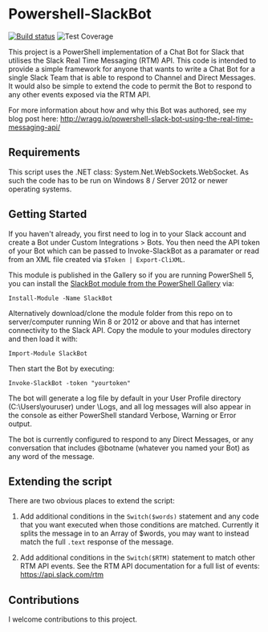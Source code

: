 # Powershell-SlackBot

[![Build status](https://ci.appveyor.com/api/projects/status/au921phlu01ojnyf?svg=true)](https://ci.appveyor.com/project/markwragg/powershell-slackbot) ![Test Coverage](https://img.shields.io/badge/coverage-26%25-red.svg?)

This project is a PowerShell implementation of a Chat Bot for Slack that utilises the Slack Real Time Messaging (RTM) API. This code is intended to provide a simple framework for anyone that wants to write a Chat Bot for a single Slack Team that is able to respond to Channel and Direct Messages. It would also be simple to extend the code to permit the Bot to respond to any other events exposed via the RTM API.

For more information about how and why this Bot was authored, see my blog post here: http://wragg.io/powershell-slack-bot-using-the-real-time-messaging-api/

## Requirements

This script uses the .NET class: System.Net.WebSockets.WebSocket. As such the code has to be run on Windows 8 / Server 2012 or newer operating systems.

## Getting Started

If you haven't already, you first need to log in to your Slack account and create a Bot under Custom Integrations > Bots. You then need the API token of your Bot which can be passed to Invoke-SlackBot as a paramater or read from an XML file created via `$Token | Export-CliXML`.

This module is published in the Gallery so if you are running PowerShell 5, you can install the [SlackBot module from the PowerShell Gallery](https://www.powershellgallery.com/packages/SlackBot/1.0.16) via:

`Install-Module -Name SlackBot`

Alternatively download/clone the module folder from this repo on to server/computer running Win 8 or 2012 or above and that has internet connectivity to the Slack API. Copy the module to your modules directory and then load it with:

`Import-Module SlackBot`

Then start the Bot by executing:

`Invoke-SlackBot -token "yourtoken"`

The bot will generate a log file by default in your User Profile directory (C:\Users\youruser\) under \Logs, and all log messages will also appear in the console as either PowerShell standard Verbose, Warning or Error output.

The bot is currently configured to respond to any Direct Messages, or any conversation that includes @botname (whatever you named your Bot) as any word of the message.

## Extending the script

There are two obvious places to extend the script:

1. Add additional conditions in the `Switch($words)` statement and any code that you want executed when those conditions are matched. Currently it splits the message in to an Array of $words, you may want to instead match the full `.text` response of the message.

2. Add additional conditions in the `Switch($RTM)` statement to match other RTM API events. See the RTM API documentation for a full list of events: https://api.slack.com/rtm

## Contributions

I welcome contributions to this project.
